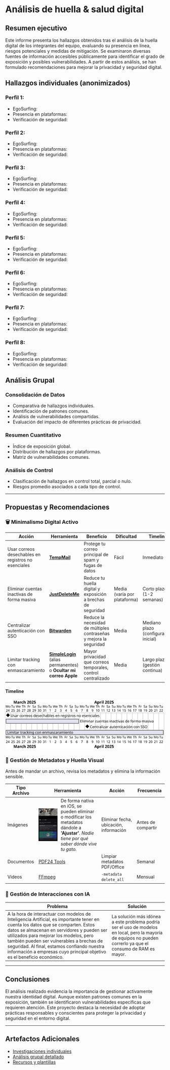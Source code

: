 # Análisis de huella & salud digital

## Resumen ejecutivo

Este informe presenta los hallazgos obtenidos tras el análisis de la huella digital de los integrantes del equipo, evaluando su presencia en línea, riesgos potenciales y medidas de mitigación. Se examinaron diversas fuentes de información accesibles públicamente para identificar el grado de exposición y posibles vulnerabilidades. A partir de estos análisis, se han formulado recomendaciones para mejorar la privacidad y seguridad digital.


## Hallazgos individuales (anonimizados)

### Perfil 1:
* EgoSurfing:
* Presencia en plataformas:
* Verificación de seguridad:

### Perfil 2:
* EgoSurfing:
* Presencia en plataformas:
* Verificación de seguridad:

### Perfil 3:
* EgoSurfing:
* Presencia en plataformas:
* Verificación de seguridad:

### Perfil 4:
* EgoSurfing:
* Presencia en plataformas:
* Verificación de seguridad:

### Perfil 5:
* EgoSurfing:
* Presencia en plataformas:
* Verificación de seguridad:

### Perfil 6:
* EgoSurfing:
* Presencia en plataformas:
* Verificación de seguridad:

### Perfil 7:
* EgoSurfing:
* Presencia en plataformas:
* Verificación de seguridad:

### Perfil 8:
* EgoSurfing:
* Presencia en plataformas:
* Verificación de seguridad:



## Análisis Grupal

### Consolidación de Datos
- Comparativa de hallazgos individuales.
- Identificación de patrones comunes.
- Análisis de vulnerabilidades compartidas.
- Evaluación del impacto de diferentes prácticas de privacidad.

### Resumen Cuantitativo
- Índice de exposición global.
- Distribución de hallazgos por plataformas.
- Matriz de vulnerabilidades comunes.

### Análisis de Control
- Clasificación de hallazgos en control total, parcial o nulo.
- Riesgos promedio asociados a cada tipo de control.

---

## Propuestas y Recomendaciones

### 🗑️ Minimalismo Digital Activo 

| Acción | Herramienta | Beneficio | Dificultad | Timeline |
| --- | --- | --- | --- | --- |
| Usar correos desechables en registros no esenciales | [**TempMail**](https://temp-mail.io/es) | Protege tu correo principal de spam y fugas de datos | Fácil | Inmediato |
| Eliminar cuentas inactivas de forma masiva | [**JustDeleteMe**](https://justdeleteme.xyz/) | Reduce tu huella digital y exposición a brechas de seguridad | Media (varía por plataforma) | Corto plazo (1-2 semanas) |
| Centralizar autenticación con SSO | [**Bitwarden**](https://bitwarden.com/) | Reduce la necesidad de múltiples contraseñas y mejora la seguridad | Media | Mediano plazo (configuración inicial) |
| Limitar tracking con enmascaramiento | [**SimpleLogin**](https://simplelogin.io/es/) (alias permanentes) o **Ocultar mi correo Apple** | Mayor privacidad que correos temporales, control centralizado | Media | Largo plazo (gestión continua) |

#### Timeline
![Minimalismo Digital Activo](/entregables/documento-final/img/MinimalismoDigital.svg)

### 📸 Gestión de Metadatos y Huella Visual

Antes de mandar un archivo, revisa los metadatos y elimina la información sensible.

| Tipo Archivo | Herramienta | Acción | Frecuencia |
| --- | --- | --- | --- |
| Imágenes | <div style="display: flex; align-items: center;"><img src="/entregables/documento-final/img/Metadatos.JPEG" width="60" style="margin-right: 10px;"><span>De forma nativa en iOS, se pueden eliminar o modificar los metadatos dándole a **'Ajustar'**. *Nadie tiene por qué saber dónde vive tu gato.*</span></div> | Eliminar fecha, ubicación, información | Antes de compartir |
| Documentos | [PDF24 Tools](https://tools.pdf24.org/es/eliminar-metadatos-pdf) | Limpiar metadatos PDF/Office | Semanal |
| Videos | [FFmpeg](https://ffmpeg.org/) | ```-metadata delete_all``` | Mensual |

### 🤖 Gestión de Interacciones con IA

| Problema | Solución |
| --- | --- |
| A la hora de interactuar con modelos de Inteligencia Artificial, es importante tener en cuenta los datos que se comparten. Estos datos se almacenan en servidores y pueden ser utilizados para mejorar los modelos, pero también pueden ser vulnerables a brechas de seguridad. Al final, estamos confiando nuestra información a empresas cuyo principal objetivo es el beneficio económico. | La solución más idónea a este problema podría ser el uso de modelos en local, pero la mayoría de equipos no pueden correrlo ya que el consumo de RAM es mayor. |

---

## Conclusiones

El análisis realizado evidencia la importancia de gestionar activamente nuestra identidad digital. Aunque existen patrones comunes en la exposición, también se identificaron vulnerabilidades específicas que requieren atención. Este proyecto destaca la necesidad de adoptar prácticas responsables y conscientes para proteger la privacidad y seguridad en el entorno digital.

---

## Artefactos Adicionales

- [Investigaciones individuales](./investigaciones/individual/)
- [Análisis grupal detallado](./investigaciones/grupal/)
- [Recursos y plantillas](./recursos/)